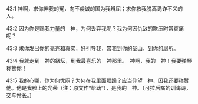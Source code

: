 <a id="1"></a>43:1  神啊，求你伸我的冤，向不虔诚的国为我辨屈；求你救我脱离诡诈不义的人。  

<a id="2"></a>43:2  因为你是赐我力量的　神，为何丢弃我呢？我为何因仇敌的欺压时常哀痛呢？  

<a id="3"></a>43:3  求你发出你的亮光和真实，好引导我，带我到你的圣山，到你的居所。  

<a id="4"></a>43:4  我就走到　神的祭坛，到我最喜乐的　神那里。　神啊，我的　神！我要弹琴称赞你！  

<a id="5"></a>43:5  我的心哪，你为何忧闷？为何在我里面烦躁？应当仰望　神，因我还要称赞他。他是我脸上的光荣（注：原文作“帮助”），是我的　神。〔可拉后裔的训诲诗，交与伶长。〕  
